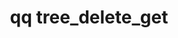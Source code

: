 ---
category: tree
command: tree_delete_get
keywords: qq, qq_cli, tree_delete_get
optional_options:
- alternate: []
  help: Output JSON instead of table.
  name: --json
  required: false
permalink: /qq-cli-command-guide/tree/tree_delete_get.html
positional_options:
- help: Directory id
  name: id
  required: true
sidebar: qq_cli_command_reference_sidebar
summary: This section explains how to use the <code>qq tree_delete_get</code> command.
synopsis: Get information about one delete job
title: qq tree_delete_get
usage: qq tree_delete_get [-h] [--json] id

---